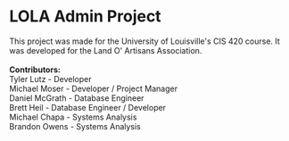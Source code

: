 # LOLA Admin Project
This project was made for the University of Louisville's CIS 420 course. It was developed for the Land O' Artisans Association.
<br />
<br />
<b>Contributors:</b><br />
    Tyler Lutz - Developer<br />
    Michael Moser - Developer / Project Manager<br />
    Daniel McGrath - Database Engineer<br />
    Brett Heil - Database Engineer / Developer<br />
    Michael Chapa - Systems Analysis<br />
    Brandon Owens - Systems Analysis
